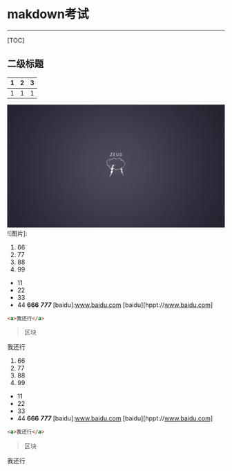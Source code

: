 # makdown考试
------
[TOC]
## 二级标题
|1|2|3|
|:--|:--:|--:|
|1|1|1|
![图片](./002.jpg)
![图片]:
1. 66
2. 77
3. 88
4. 99
+ 11
+ 22
+ 33
+ 44
**666**
***777***
[baidu]:www.baidu.com
[baidu][hppt://www.baidu.com]

```html
<a>我还行</a>
```
> 区块

我还行


1. 66
2. 77
3. 88
4. 99
+ 11
+ 22
+ 33
+ 44
**666**
***777***
[baidu]:www.baidu.com
[baidu][hppt://www.baidu.com]

```html
<a>我还行</a>
```
> 区块

我还行

